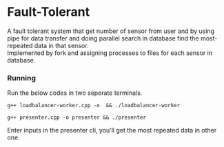 # Fault-Tolerant
A fault tolerant system that get number of sensor from user and by using pipe for data transfer and doing parallel search in database find the most-repeated data in that sensor.  
Implemented by fork and assigning processes to files for each sensor in database.

### Running
Run the below codes in two seperate terminals.
```
g++ loadbalancer-worker.cpp -o  && ./loadbalancer-worker
```
```
g++ presenter.cpp -o presenter && ./presenter
```
Enter inputs in the presenter cli, you'll get the most repeated data in other one.
